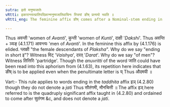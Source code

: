 ```yaml
---
sutra: इतो मनुष्यजातेः
vRtti: इकारान्तात्प्रातिपदिकान्मनुष्यजातिवाचिनः स्त्रियां ङीष् प्रत्ययो भवति ॥
vRtti_eng: The feminine affix ङीष् comes after a Nominal-stem ending in short इ denoting classes or races of men.

---
```

Thus अवन्ती 'women of _Avanti_', कुन्ती 'women of _Kunti_', दाक्षी '_Dakshi_'. Thus अवन्ति + ञ्यङ् (4.1.171) आवन्त्यः 'men of _Avanti_'. In the feminine this affix by (4.1.176) is elided. प्लाक्षी "the female descendants of _Plaksha_". Why do we say "ending in short इ"? Witness विट् '_Vaishya_', दरत् '_Darat_'. Why do we say "of men"? Witness तित्तिरिः 'partridge'. Though the _anuvritti_ of the word जाति could have been read into this aphorism from (4.1.63), its repetition here indicates that ङीष् is to be applied even when the penultimate letter is य् Thus औदमयी ॥

Vart:- This rule applies to words ending in the _taddhita_ affix इञ् (4.2.80) though they do not denote a _jati_ Thus सौतंगमी, मौनचित्ती ॥ The affix इञ् here referred to is the quadruply significant affix taught in (4.2.80) and ordained to come after सुतंगम &c, and does not denote a _jati_.